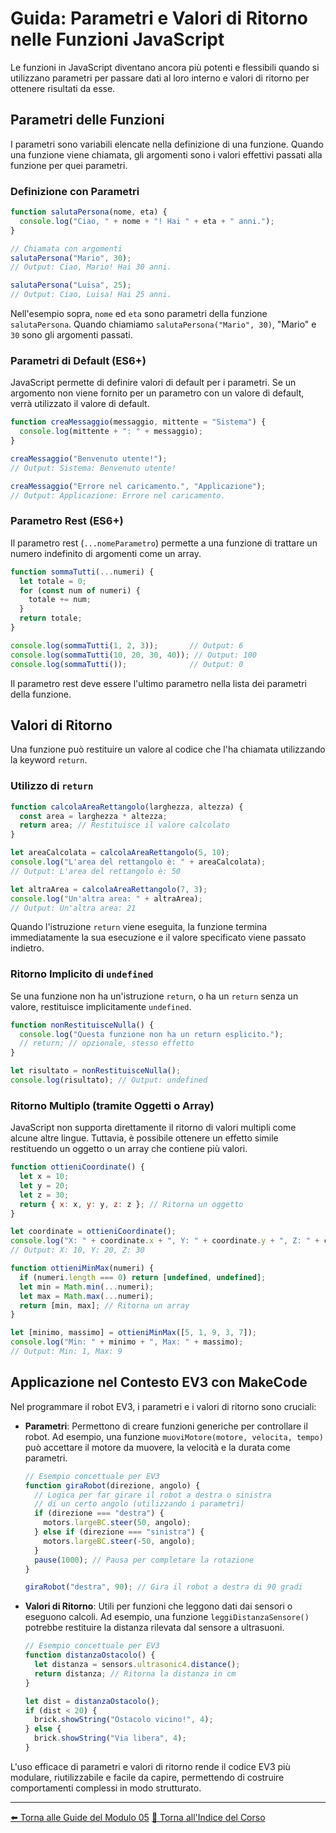 # Guida: Parametri e Valori di Ritorno nelle Funzioni JavaScript

Le funzioni in JavaScript diventano ancora più potenti e flessibili quando si utilizzano parametri per passare dati al loro interno e valori di ritorno per ottenere risultati da esse.

## Parametri delle Funzioni

I parametri sono variabili elencate nella definizione di una funzione. Quando una funzione viene chiamata, gli argomenti sono i valori effettivi passati alla funzione per quei parametri.

### Definizione con Parametri

```javascript
function salutaPersona(nome, eta) {
  console.log("Ciao, " + nome + "! Hai " + eta + " anni.");
}

// Chiamata con argomenti
salutaPersona("Mario", 30);
// Output: Ciao, Mario! Hai 30 anni.

salutaPersona("Luisa", 25);
// Output: Ciao, Luisa! Hai 25 anni.
```

Nell'esempio sopra, `nome` ed `eta` sono parametri della funzione `salutaPersona`. Quando chiamiamo `salutaPersona("Mario", 30)`, "Mario" e `30` sono gli argomenti passati.

### Parametri di Default (ES6+)

JavaScript permette di definire valori di default per i parametri. Se un argomento non viene fornito per un parametro con un valore di default, verrà utilizzato il valore di default.

```javascript
function creaMessaggio(messaggio, mittente = "Sistema") {
  console.log(mittente + ": " + messaggio);
}

creaMessaggio("Benvenuto utente!");
// Output: Sistema: Benvenuto utente!

creaMessaggio("Errore nel caricamento.", "Applicazione");
// Output: Applicazione: Errore nel caricamento.
```

### Parametro Rest (ES6+)

Il parametro rest (`...nomeParametro`) permette a una funzione di trattare un numero indefinito di argomenti come un array.

```javascript
function sommaTutti(...numeri) {
  let totale = 0;
  for (const num of numeri) {
    totale += num;
  }
  return totale;
}

console.log(sommaTutti(1, 2, 3));       // Output: 6
console.log(sommaTutti(10, 20, 30, 40)); // Output: 100
console.log(sommaTutti());              // Output: 0
```
Il parametro rest deve essere l'ultimo parametro nella lista dei parametri della funzione.

## Valori di Ritorno

Una funzione può restituire un valore al codice che l'ha chiamata utilizzando la keyword `return`.

### Utilizzo di `return`

```javascript
function calcolaAreaRettangolo(larghezza, altezza) {
  const area = larghezza * altezza;
  return area; // Restituisce il valore calcolato
}

let areaCalcolata = calcolaAreaRettangolo(5, 10);
console.log("L'area del rettangolo è: " + areaCalcolata);
// Output: L'area del rettangolo è: 50

let altraArea = calcolaAreaRettangolo(7, 3);
console.log("Un'altra area: " + altraArea);
// Output: Un'altra area: 21
```

Quando l'istruzione `return` viene eseguita, la funzione termina immediatamente la sua esecuzione e il valore specificato viene passato indietro.

### Ritorno Implicito di `undefined`

Se una funzione non ha un'istruzione `return`, o ha un `return` senza un valore, restituisce implicitamente `undefined`.

```javascript
function nonRestituisceNulla() {
  console.log("Questa funzione non ha un return esplicito.");
  // return; // opzionale, stesso effetto
}

let risultato = nonRestituisceNulla();
console.log(risultato); // Output: undefined
```

### Ritorno Multiplo (tramite Oggetti o Array)

JavaScript non supporta direttamente il ritorno di valori multipli come alcune altre lingue. Tuttavia, è possibile ottenere un effetto simile restituendo un oggetto o un array che contiene più valori.

```javascript
function ottieniCoordinate() {
  let x = 10;
  let y = 20;
  let z = 30;
  return { x: x, y: y, z: z }; // Ritorna un oggetto
}

let coordinate = ottieniCoordinate();
console.log("X: " + coordinate.x + ", Y: " + coordinate.y + ", Z: " + coordinate.z);
// Output: X: 10, Y: 20, Z: 30

function ottieniMinMax(numeri) {
  if (numeri.length === 0) return [undefined, undefined];
  let min = Math.min(...numeri);
  let max = Math.max(...numeri);
  return [min, max]; // Ritorna un array
}

let [minimo, massimo] = ottieniMinMax([5, 1, 9, 3, 7]);
console.log("Min: " + minimo + ", Max: " + massimo);
// Output: Min: 1, Max: 9
```

## Applicazione nel Contesto EV3 con MakeCode

Nel programmare il robot EV3, i parametri e i valori di ritorno sono cruciali:

- **Parametri**: Permettono di creare funzioni generiche per controllare il robot. Ad esempio, una funzione `muoviMotore(motore, velocita, tempo)` può accettare il motore da muovere, la velocità e la durata come parametri.

  ```javascript
  // Esempio concettuale per EV3
  function giraRobot(direzione, angolo) {
    // Logica per far girare il robot a destra o sinistra
    // di un certo angolo (utilizzando i parametri)
    if (direzione === "destra") {
      motors.largeBC.steer(50, angolo);
    } else if (direzione === "sinistra") {
      motors.largeBC.steer(-50, angolo);
    }
    pause(1000); // Pausa per completare la rotazione
  }

  giraRobot("destra", 90); // Gira il robot a destra di 90 gradi
  ```

- **Valori di Ritorno**: Utili per funzioni che leggono dati dai sensori o eseguono calcoli. Ad esempio, una funzione `leggiDistanzaSensore()` potrebbe restituire la distanza rilevata dal sensore a ultrasuoni.

  ```javascript
  // Esempio concettuale per EV3
  function distanzaOstacolo() {
    let distanza = sensors.ultrasonic4.distance();
    return distanza; // Ritorna la distanza in cm
  }

  let dist = distanzaOstacolo();
  if (dist < 20) {
    brick.showString("Ostacolo vicino!", 4);
  } else {
    brick.showString("Via libera", 4);
  }
  ```

L'uso efficace di parametri e valori di ritorno rende il codice EV3 più modulare, riutilizzabile e facile da capire, permettendo di costruire comportamenti complessi in modo strutturato.

---

[⬅️ Torna alle Guide del Modulo 05](./README.md)
[🏡 Torna all'Indice del Corso](../../../README.md)